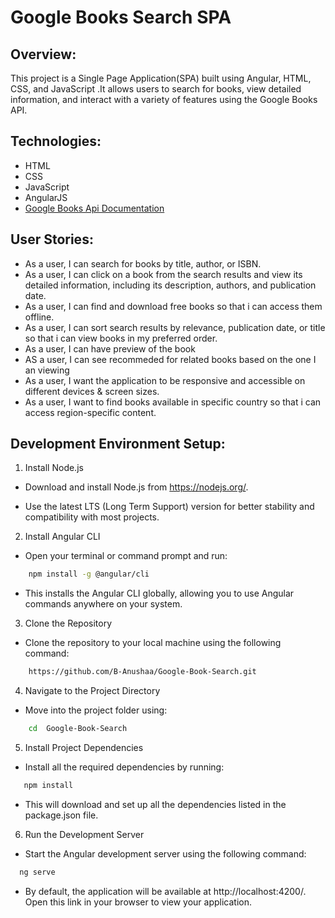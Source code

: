 # Google Books Search SPA

## Overview:

This project is a Single Page Application(SPA) built using Angular, HTML, CSS, and JavaScript .It allows users to search for books, view detailed information, and interact with a variety of features using the Google Books API.

## Technologies:

* HTML
* CSS
* JavaScript
* AngularJS
* [Google Books Api Documentation](https://developers.google.com/books/docs/v1/using)



## User Stories:

- As a user, I can search for books by title, author, or ISBN.
- As a user, I can click on a book from the search results and view its detailed information, including its description, authors, and publication date.
- As a user, I can find and download free books so that i can access them offline.
- As a user, I can sort search results by relevance, publication date, or title so that i can view books in my preferred order.
- As a user, I can have  preview of the book 
- AS a user, I can see recommeded for related books based on the one I an viewing
- As a user, I want the application to be responsive and accessible on different devices & screen sizes.
- As a  user, I want to find books available in specific country so that i can access region-specific content.

## Development Environment Setup:

1. Install Node.js
- Download and install Node.js from https://nodejs.org/.

- Use the latest LTS (Long Term Support) version for better stability and compatibility with most projects.

2. Install Angular CLI
- Open your terminal or command prompt and run:
```bash
    npm install -g @angular/cli
```
- This installs the Angular CLI globally, allowing you to use Angular commands anywhere on your system.

3. Clone the Repository

- Clone the repository to your local machine using the following command:
```bash
    https://github.com/B-Anushaa/Google-Book-Search.git
```
4. Navigate to the Project Directory
- Move into the project folder using:
```bash
    cd  Google-Book-Search
```
5. Install Project Dependencies
- Install all the required dependencies by running:
```bash
   npm install
```
- This will download and set up all the dependencies listed in the package.json file.

6. Run the Development Server
- Start the Angular development server using the following command:
```bash
  ng serve
```
- By default, the application will be available at http://localhost:4200/. Open this link in your browser to view your application.




